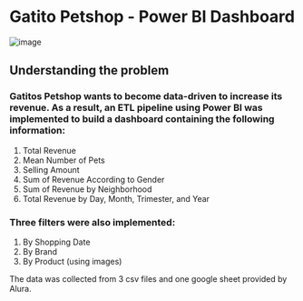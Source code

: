 # Gatito Petshop - Power BI Dashboard

![image](https://github.com/user-attachments/assets/fc0c0a83-19e5-4094-b001-090231ed1d26)

## Understanding the problem
### Gatitos Petshop wants to become data-driven to increase its revenue. As a result, an ETL pipeline using Power BI was implemented to build a dashboard containing the following information:
1. Total Revenue
2. Mean Number of Pets
3. Selling Amount
4. Sum of Revenue According to Gender
5. Sum of Revenue by Neighborhood
6. Total Revenue by Day, Month, Trimester, and Year

### Three filters were also implemented:
1. By Shopping Date
2. By Brand
3. By Product (using images)


The data was collected from 3 csv files and one google sheet provided by Alura. 
